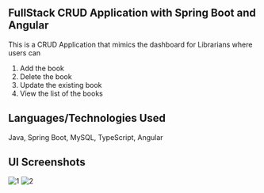 FullStack CRUD Application with Spring Boot and Angular
-------------------------------------------------------
This is a CRUD Application that mimics the dashboard for Librarians where users can
1. Add the book
2. Delete the book
3. Update the existing book
4. View the list of the books

Languages/Technologies Used
---------------------------
Java, Spring Boot, MySQL, TypeScript, Angular

UI Screenshots
--------------
![1](https://user-images.githubusercontent.com/107140001/235327345-976e5410-c374-49b0-b924-66927a39c56f.png)
![2](https://user-images.githubusercontent.com/107140001/235327347-f152796c-b446-43b3-b358-89cafcdf898a.png)
